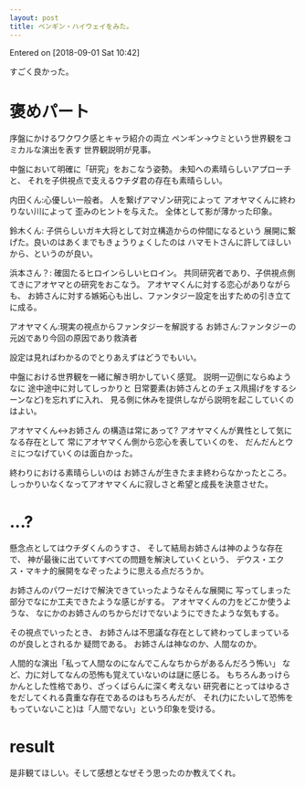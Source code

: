 ```yaml
---
layout: post
title: ペンギン・ハイウェイをみた。 
---
```


Entered on [2018-09-01 Sat 10:42]

すごく良かった。

# 褒めパート

序盤にかけるワクワク感とキャラ紹介の両立
ペンギン→ウミという世界観をコミカルな演出を表す
世界観説明が見事。

中盤において明確に「研究」をおこなう姿勢。
未知への素晴らしいアプローチと、
それを子供視点で支えるウチダ君の存在も素晴らしい。

内田くん:心優しい一般者。
人を繋げアマゾン研究によって
アオヤマくんに終わりない川によって
歪みのヒントを与えた。
全体として影が薄かった印象。

鈴木くん: 子供らしいガキ大将として対立構造からの仲間になるという
展開に繋げた。良いのはあくまでもきょうりょくしたのは
ハマモトさんに許してほしいから、というのが良い。

浜本さん？:
確固たるヒロインらしいヒロイン。
共同研究者であり、子供視点側てきにアオヤマとの研究をおこなう。
アオヤマくんに対する恋心がありながらも、
お姉さんに対する嫉妬心も出し、ファンタジー設定を出すための引き立てに成る。

アオヤマくん:現実の視点からファンタジーを解説する
お姉さん:ファンタジーの元凶であり今回の原因であり救済者

設定は見ればわかるのでとりあえずはどうでもいい。

中盤における世界観を一緒に解き明かしていく感覚。
説明一辺倒にならぬようなに
途中途中に対してしっかりと
日常要素(お姉さんとのチェス凧揚げをするシーンなど)を忘れずに入れ、
見る側に休みを提供しながら説明を起こしていくのはよい。

アオヤマくん<->お姉さん の構造は常にあって?
アオヤマくんが異性として気になる存在として
常にアオヤマくん側から恋心を表していくのを、
だんだんとウミにつなげていくのは面白かった。

終わりにおける素晴らしいのは
お姉さんが生きたまま終わらなかったところ。
しっかりいなくなってアオヤマくんに寂しさと希望と成長を決意させた。

# ...?

懸念点としてはウチダくんのうすさ、
そして結局お姉さんは神のような存在で、
神が最後に出ていてすべての問題を解決していくという、
デウス・エクス・マキナ的展開をなぞったように思える点だろうか。

お姉さんのパワーだけで解決できていったようなそんな展開に
写ってしまった部分でなにか工夫できたような感じがする。
アオヤマくんの力をどこか使うような、
なにかのお姉さんのちからだけでないようにできたような気もする。

その視点でいったとき、
お姉さんは不思議な存在として終わってしまっているのが良しとされるか
疑問である。
お姉さんは神なのか、人間なのか。

人間的な演出「私って人間なのになんでこんなちからがあるんだろう怖い」
など、力に対してなんの恐怖も覚えていないのは謎に感じる。
もちろんあっけらかんとした性格であり、ざっくばらんに深く考えない
研究者にとってはゆるさをだしてくれる貴重な存在であるのはもちろんだが、
それ(力にたいして恐怖をもっていないこと)は「人間でない」という印象を受ける。

# result

是非観てほしい。そして感想となぜそう思ったのか教えてくれ。
